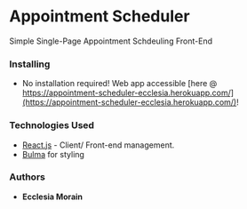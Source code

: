 # Appointment Scheduler
Simple Single-Page Appointment Schdeuling Front-End


### Installing
 - No installation required! Web app accessible [here @ https://appointment-scheduler-ecclesia.herokuapp.com/](https://appointment-scheduler-ecclesia.herokuapp.com/)!

### Technologies Used
- [React.js](https://reactjs.org/) - Client/ Front-end management.
- [Bulma](https://bulma.io/) for styling 


### Authors

* **Ecclesia Morain** 
